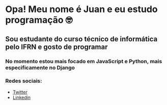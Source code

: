 # Opa! Meu nome é Juan e eu estudo programação 🤓

## Sou **estudante** do curso técnico de informática pelo IFRN e gosto de programar

### No momento estou mais focado em JavaScript e Python, mais especificamente no Django

### Redes sociais:
- [Twitter](https://twitter.com/JuanVitrioDutr2)
- [Linkedin](https://www.linkedin.com/in/juan-vit%C3%B3rio-747b5822a/)




